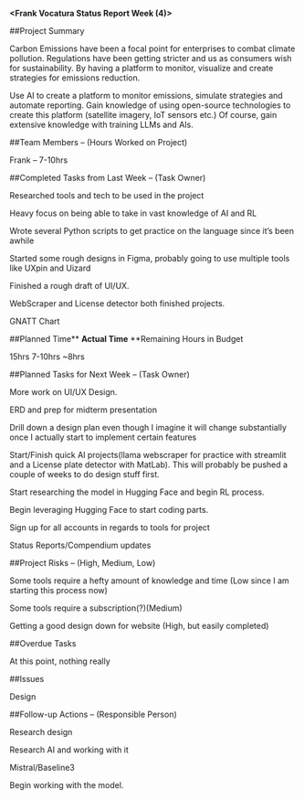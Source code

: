 **&lt;Frank Vocatura Status Report Week (4)&gt;**

##Project Summary

Carbon Emissions have been a focal point for enterprises to combat climate pollution. Regulations have been getting stricter and us as consumers wish for sustainability. By having a platform to monitor, visualize and create strategies for emissions reduction.

Use AI to create a platform to monitor emissions, simulate strategies and automate reporting. Gain knowledge of using open-source technologies to create this platform (satellite imagery, IoT sensors etc.) Of course, gain extensive knowledge with training LLMs and AIs.

##Team Members – (Hours Worked on Project)

Frank – 7-10hrs

##Completed Tasks from Last Week – (Task Owner)

Researched tools and tech to be used in the project

Heavy focus on being able to take in vast knowledge of AI and RL

Wrote several Python scripts to get practice on the language since it’s been awhile

Started some rough designs in Figma, probably going to use multiple tools like UXpin and Uizard

Finished a rough draft of UI/UX.

WebScraper and License detector both finished projects.

GNATT Chart

##Planned Time** **Actual Time** **Remaining Hours in Budget

15hrs 7-10hrs ~8hrs

##Planned Tasks for Next Week – (Task Owner)

More work on UI/UX Design.

ERD and prep for midterm presentation

Drill down a design plan even though I imagine it will change substantially once I actually start to implement certain features

Start/Finish quick AI projects(llama webscraper for practice with streamlit and a License plate detector with MatLab). This will probably be pushed a couple of weeks to do design stuff first.

Start researching the model in Hugging Face and begin RL process.

Begin leveraging Hugging Face to start coding parts.

Sign up for all accounts in regards to tools for project

Status Reports/Compendium updates

##Project Risks – (High, Medium, Low)

Some tools require a hefty amount of knowledge and time (Low since I am starting this process now)

Some tools require a subscription(?)(Medium)

Getting a good design down for website (High, but easily completed)

##Overdue Tasks

At this point, nothing really

##Issues

Design

##Follow-up Actions – (Responsible Person)

Research design

Research AI and working with it

Mistral/Baseline3

Begin working with the model.